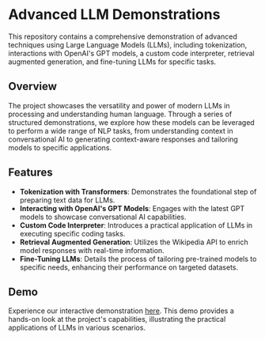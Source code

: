 # Advanced LLM Demonstrations

This repository contains a comprehensive demonstration of advanced techniques using Large Language Models (LLMs), including tokenization, interactions with OpenAI's GPT models, a custom code interpreter, retrieval augmented generation, and fine-tuning LLMs for specific tasks.

## Overview

The project showcases the versatility and power of modern LLMs in processing and understanding human language. Through a series of structured demonstrations, we explore how these models can be leveraged to perform a wide range of NLP tasks, from understanding context in conversational AI to generating context-aware responses and tailoring models to specific applications.

## Features

- **Tokenization with Transformers**: Demonstrates the foundational step of preparing text data for LLMs.
- **Interacting with OpenAI's GPT Models**: Engages with the latest GPT models to showcase conversational AI capabilities.
- **Custom Code Interpreter**: Introduces a practical application of LLMs in executing specific coding tasks.
- **Retrieval Augmented Generation**: Utilizes the Wikipedia API to enrich model responses with real-time information.
- **Fine-Tuning LLMs**: Details the process of tailoring pre-trained models to specific needs, enhancing their performance on targeted datasets.

## Demo

Experience our interactive demonstration [here](https://drive.google.com/file/d/1_bB1XCMlaq5A9rmTjcho8WjMocW18HqW/view?usp=sharing). This demo provides a hands-on look at the project's capabilities, illustrating the practical applications of LLMs in various scenarios.


